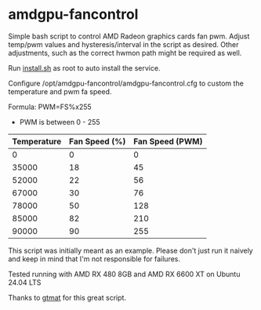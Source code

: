 # amdgpu-fancontrol

Simple bash script to control AMD Radeon graphics cards fan pwm. Adjust temp/pwm values and hysteresis/interval in the script as desired. Other adjustments, such as the correct hwmon path might be required as well.

Run [install.sh](https://github.com/hat3ph/amdgpu-fancontrol/blob/master/install.sh) as root to auto install the service.

Configure /opt/amdgpu-fancontrol/amdgpu-fancontrol.cfg to custom the temperature and pwm fa speed.

Formula: PWM=FS%x255

* PWM is between 0 - 255

| Temperature | Fan Speed (%) | Fan Speed (PWM) |
|-------------|---------------|-----------------|
| 0           | 0             | 0               |
| 35000       | 18            | 45              |
| 52000       | 22            | 56              |
| 67000       | 30            | 76              |
| 78000       | 50            | 128             |
| 85000       | 82            | 210             |
| 90000       | 90            | 255             |

This script was initially meant as an example. Please don't just run it naively and keep in mind that I'm not responsible for failures.

Tested running with AMD RX 480 8GB and AMD RX 6600 XT on Ubuntu 24.04 LTS

Thanks to [gtmat](https://github.com/grmat/amdgpu-fancontrol) for this great script.
